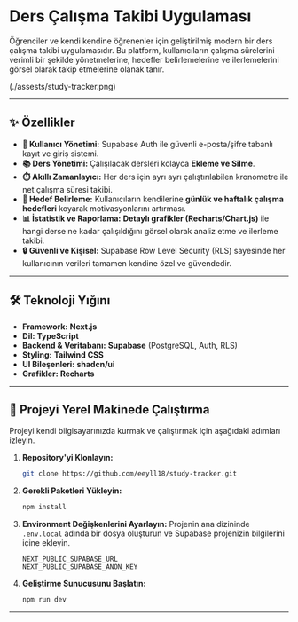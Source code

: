# Ders Çalışma Takibi Uygulaması

Öğrenciler ve kendi kendine öğrenenler için geliştirilmiş modern bir ders çalışma takibi uygulamasıdır. Bu platform, kullanıcıların çalışma sürelerini verimli bir şekilde yönetmelerine, hedefler belirlemelerine ve ilerlemelerini görsel olarak takip etmelerine olanak tanır.

<!-- **[Canlı Demoyu Görüntüle](https://PROJENIN-VERCEL-LINKI.vercel.app)**  *(Buraya Vercel linkini eklemeyi unutma)*-->


(./assests/study-tracker.png)


---

## ✨ Özellikler

- **🔐 Kullanıcı Yönetimi:** Supabase Auth ile güvenli e-posta/şifre tabanlı kayıt ve giriş sistemi.
- **📚 Ders Yönetimi:** Çalışılacak dersleri kolayca **Ekleme ve Silme**.
- **⏱️ Akıllı Zamanlayıcı:** Her ders için ayrı ayrı çalıştırılabilen kronometre ile net çalışma süresi takibi.
- **🎯 Hedef Belirleme:** Kullanıcıların kendilerine **günlük ve haftalık çalışma hedefleri** koyarak motivasyonlarını artırması.
- **📊 İstatistik ve Raporlama:** **Detaylı grafikler (Recharts/Chart.js)** ile hangi derse ne kadar çalışıldığını görsel olarak analiz etme ve ilerleme takibi.
- **🔒 Güvenli ve Kişisel:** Supabase Row Level Security (RLS) sayesinde her kullanıcının verileri tamamen kendine özel ve güvendedir.

---

## 🛠️ Teknoloji Yığını

- **Framework:** **Next.js** 
- **Dil:** **TypeScript**
- **Backend & Veritabanı:** **Supabase** (PostgreSQL, Auth, RLS)
- **Styling:** **Tailwind CSS**
- **UI Bileşenleri:** **shadcn/ui**
- **Grafikler:** **Recharts** 
<!-- - **Deployment:** **Vercel** -->

---

## 🚀 Projeyi Yerel Makinede Çalıştırma

Projeyi kendi bilgisayarınızda kurmak ve çalıştırmak için aşağıdaki adımları izleyin.

1.  **Repository'yi Klonlayın:**
    ```bash
    git clone https://github.com/eeyll18/study-tracker.git
    ```

2.  **Gerekli Paketleri Yükleyin:**
    ```bash
    npm install
    ```

3.  **Environment Değişkenlerini Ayarlayın:**
    Projenin ana dizininde `.env.local` adında bir dosya oluşturun ve Supabase projenizin bilgilerini içine ekleyin.

    ```.env.local
    NEXT_PUBLIC_SUPABASE_URL
    NEXT_PUBLIC_SUPABASE_ANON_KEY
    ```

4.  **Geliştirme Sunucusunu Başlatın:**
    ```bash
    npm run dev
    ```


---
